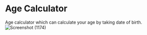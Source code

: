 # Age Calculator
Age calculator which can calculate your age by taking date of birth.
![Screenshot (1174)](https://github.com/MuhammadSarimWaseem/age-calculator/assets/99094444/88d9e14a-adf5-4e1d-a335-486702277fd6)
